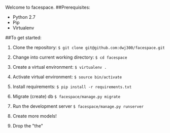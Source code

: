 Welcome to facespace.
##Prerequisites:
  * Python 2.7
  * Pip
  * Virtualenv

##To get started:

1. Clone the repository:
   `$ git clone git@github.com:dwj300/facespace.git`

2. Change into current working directory:
   `$ cd facespace`

3. Create a virtual environment:
   `$ virtualenv .`

4. Activate virtual environment:
   `$ source bin/activate`

6. Install requirements:
   `$ pip install -r requirements.txt`

7. Migrate (create) db
   `$ facespace/manage.py migrate`

8. Run the development server
   `$ facespace/manage.py runserver`

9. Create more models!

10. Drop the "the"
